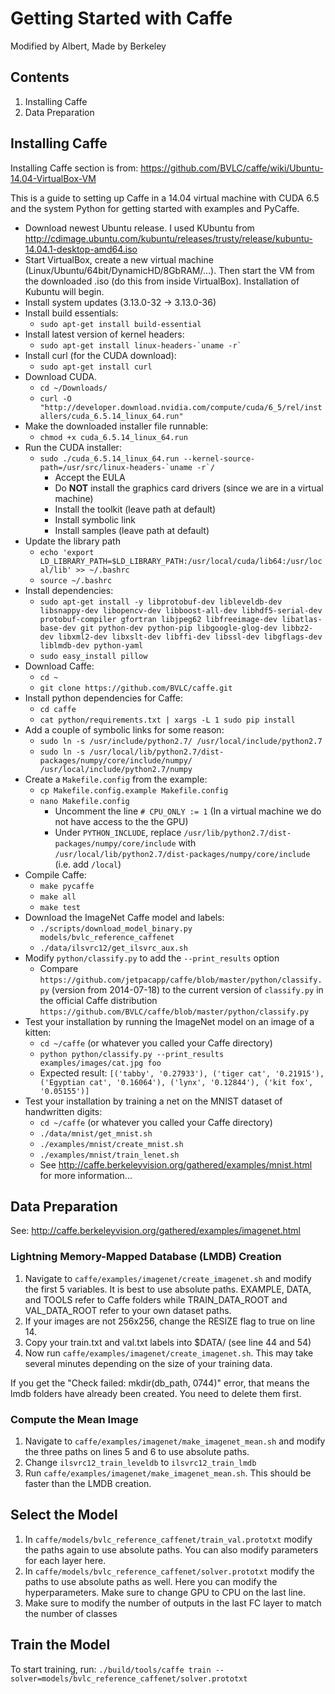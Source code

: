 # Getting Started with Caffe

Modified by Albert, Made by Berkeley

## Contents

1. Installing Caffe
2. Data Preparation

## Installing Caffe

Installing Caffe section is from: https://github.com/BVLC/caffe/wiki/Ubuntu-14.04-VirtualBox-VM

This is a guide to setting up Caffe in a 14.04 virtual machine with CUDA 6.5 and the system Python for getting started with examples and PyCaffe.

* Download newest Ubuntu release. I used KUbuntu from http://cdimage.ubuntu.com/kubuntu/releases/trusty/release/kubuntu-14.04.1-desktop-amd64.iso
* Start VirtualBox, create a new virtual machine (Linux/Ubuntu/64bit/DynamicHD/8GbRAM/…). Then start the VM from the downloaded .iso (do this from inside VirtualBox). Installation of Kubuntu will begin.
* Install system updates (3.13.0-32 -> 3.13.0-36)
* Install build essentials:
  * `sudo apt-get install build-essential`
* Install latest version of kernel headers:
  * ``sudo apt-get install linux-headers-`uname -r` ``
* Install curl (for the CUDA download):
  * `sudo apt-get install curl`
* Download CUDA.
  * `cd ~/Downloads/`
  * `curl -O "http://developer.download.nvidia.com/compute/cuda/6_5/rel/installers/cuda_6.5.14_linux_64.run"`
* Make the downloaded installer file runnable:
  * `chmod +x cuda_6.5.14_linux_64.run`
* Run the CUDA installer:
  * ``sudo ./cuda_6.5.14_linux_64.run --kernel-source-path=/usr/src/linux-headers-`uname -r`/ ``
    * Accept the EULA
    * Do **NOT** install the graphics card drivers (since we are in a virtual machine)
    * Install the toolkit (leave path at default)
    * Install symbolic link
    * Install samples (leave path at default)
* Update the library path
  * `echo 'export LD_LIBRARY_PATH=$LD_LIBRARY_PATH:/usr/local/cuda/lib64:/usr/local/lib' >> ~/.bashrc`
  * `source ~/.bashrc`
* Install dependencies:
  * `sudo apt-get install -y libprotobuf-dev libleveldb-dev libsnappy-dev libopencv-dev libboost-all-dev libhdf5-serial-dev protobuf-compiler gfortran libjpeg62 libfreeimage-dev libatlas-base-dev git python-dev python-pip libgoogle-glog-dev libbz2-dev libxml2-dev libxslt-dev libffi-dev libssl-dev libgflags-dev liblmdb-dev python-yaml`
  * `sudo easy_install pillow`
* Download Caffe:
  * `cd ~`
  * `git clone https://github.com/BVLC/caffe.git`
* Install python dependencies for Caffe:
  * `cd caffe`
  * `cat python/requirements.txt | xargs -L 1 sudo pip install`
* Add a couple of symbolic links for some reason:
  * `sudo ln -s /usr/include/python2.7/ /usr/local/include/python2.7`
  * `sudo ln -s /usr/local/lib/python2.7/dist-packages/numpy/core/include/numpy/ /usr/local/include/python2.7/numpy`
* Create a `Makefile.config` from the example:
  * `cp Makefile.config.example Makefile.config`
  * `nano Makefile.config`
    * Uncomment the line `# CPU_ONLY := 1`  (In a virtual machine we do not have access to the the GPU)
    * Under `PYTHON_INCLUDE`, replace `/usr/lib/python2.7/dist-packages/numpy/core/include` with `/usr/local/lib/python2.7/dist-packages/numpy/core/include` (i.e. add `/local`)
* Compile Caffe:
  * `make pycaffe`
  * `make all`
  * `make test`
* Download the ImageNet Caffe model and labels:
  * `./scripts/download_model_binary.py models/bvlc_reference_caffenet`
  * `./data/ilsvrc12/get_ilsvrc_aux.sh`
* Modify `python/classify.py` to add the `--print_results` option
  * Compare `https://github.com/jetpacapp/caffe/blob/master/python/classify.py` (version from 2014-07-18) to the current version of `classify.py` in the official Caffe distribution `https://github.com/BVLC/caffe/blob/master/python/classify.py` 
* Test your installation by running the ImageNet model on an image of a kitten:
  * `cd ~/caffe` (or whatever you called your Caffe directory)
  * `python python/classify.py --print_results examples/images/cat.jpg foo`
  * Expected result: `[('tabby', '0.27933'), ('tiger cat', '0.21915'), ('Egyptian cat', '0.16064'), ('lynx', '0.12844'), ('kit fox', '0.05155')]`
* Test your installation by training a net on the MNIST dataset of handwritten digits:
  * `cd ~/caffe` (or whatever you called your Caffe directory)
  * `./data/mnist/get_mnist.sh`
  * `./examples/mnist/create_mnist.sh`
  * `./examples/mnist/train_lenet.sh`
  * See http://caffe.berkeleyvision.org/gathered/examples/mnist.html for more information...

## Data Preparation

See: http://caffe.berkeleyvision.org/gathered/examples/imagenet.html

### Lightning Memory-Mapped Database (LMDB) Creation

1. Navigate to `caffe/examples/imagenet/create_imagenet.sh` and modify the first 5 variables. It is best to use absolute paths. EXAMPLE, DATA, and TOOLS refer to Caffe folders while TRAIN_DATA_ROOT and VAL_DATA_ROOT refer to your own dataset paths.
2. If your images are not 256x256, change the RESIZE flag to true on line 14.
3. Copy your train.txt and val.txt labels into $DATA/ (see line 44 and 54)
4. Now run `caffe/examples/imagenet/create_imagenet.sh`. This may take several minutes depending on the size of your training data.

If you get the "Check failed: mkdir(db_path, 0744)" error, that means the lmdb folders have already been created. You need to delete them first.

### Compute the Mean Image

1. Navigate to `caffe/examples/imagenet/make_imagenet_mean.sh` and modify the three paths on lines 5 and 6 to use absolute paths.
2. Change `ilsvrc12_train_leveldb` to `ilsvrc12_train_lmdb`
3. Run `caffe/examples/imagenet/make_imagenet_mean.sh`. This should be faster than the LMDB creation.

## Select the Model

1. In `caffe/models/bvlc_reference_caffenet/train_val.prototxt` modify the paths again to use absolute paths. You can also modify parameters for each layer here.
2. In `caffe/models/bvlc_reference_caffenet/solver.prototxt` modify the paths to use absolute paths as well. Here you can modify the hyperparameters. Make sure to change GPU to CPU on the last line.
3. Make sure to modify the number of outputs in the last FC layer to match the number of classes

## Train the Model

To start training, run: `./build/tools/caffe train --solver=models/bvlc_reference_caffenet/solver.prototxt`